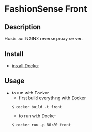 # FashionSense Front

## Description
Hosts our NGINX reverse proxy server.

## Install
* [install Docker](https://docs.docker.com/engine/installation/)

## Usage
* to run with Docker
    * first build everything with Docker
    ```
    $ docker build -t front
    ```
    * to run with Docker
    ```
    $ docker run -p 80:80 front .
    ```
